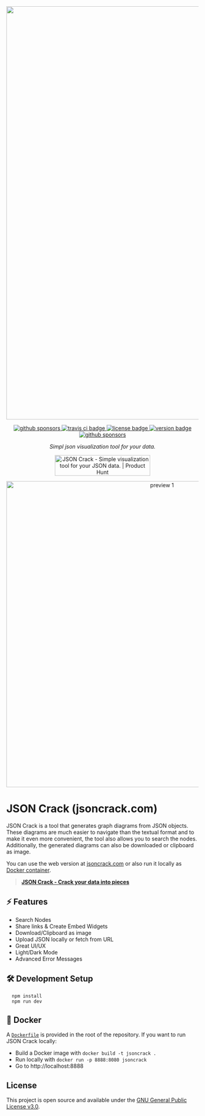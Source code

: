 <center>
  <a href="https://jsoncrack.com">
    <img width="1080" alt="jsoncrack" src="https://user-images.githubusercontent.com/47941171/187418000-8edea92b-b3ac-4b07-9c4c-e42f6763817d.png">
  </a>
</center>

<p>
    <p align="center">
      <a href="https://discord.gg/yVyTtCRueq">
        <img alt="github sponsors" src="https://dcbadge.vercel.app/api/server/yVyTtCRueq?style=flat-square" />
      </a>
      <a href="https://app.travis-ci.com/github/AykutSarac/jsoncrack.com">
        <img alt="travis ci badge" src="https://img.shields.io/travis/com/AykutSarac/jsoncrack.com/main?style=flat-square" />
      </a>
      <a href="https://github.com/AykutSarac/jsoncrack.com/blob/main/LICENSE">
        <img alt="license badge" src="https://img.shields.io/github/license/AykutSarac/jsoncrack.com?style=flat-square" />
      </a>
      <a href="https://github.com/AykutSarac/jsoncrack.com/releases">
        <img alt="version badge" src="https://img.shields.io/github/package-json/v/AykutSarac/jsoncrack.com?color=brightgreen&style=flat-square" />
      </a>
      <a href="https://github.com/sponsors/AykutSarac">
        <img alt="github sponsors" src="https://img.shields.io/github/sponsors/AykutSarac?style=flat-square" />
      </a>
  </p>
  <p align="center">
    <i>Simpl json visualization tool for your data.</i>
    <p align="center">
    <a href="https://www.producthunt.com/posts/json-crack?utm_source=badge-featured&utm_medium=badge&utm_souce=badge-json&#0045;crack" target="_blank"><img src="https://api.producthunt.com/widgets/embed-image/v1/featured.svg?post_id=332281&theme=light" alt="JSON&#0032;Crack - Simple&#0032;visualization&#0032;tool&#0032;for&#0032;your&#0032;JSON&#0032;data&#0046; | Product Hunt" style="width: 250px; height: 54px;" width="250" height="54" /></a>
    </p>
  </p>

  <p align="center">
      <img width="800" src="./public/assets/jsoncrack-screenshot.webp" alt="preview 1" />
  </p>

# JSON Crack (jsoncrack.com)

JSON Crack is a tool that generates graph diagrams from JSON objects. These diagrams are much easier to navigate than the textual format and to make it even more convenient, the tool also allows you to search the nodes. Additionally, the generated diagrams can also be downloaded or clipboard as image.

You can use the web version at [jsoncrack.com](https://jsoncrack.com) or also run it locally as [Docker container](https://github.com/AykutSarac/jsoncrack.com#-docker).

> <b><a href="https://jsoncrack.com">JSON Crack - Crack your data into pieces</a></b>

## ⚡️ Features

- Search Nodes
- Share links & Create Embed Widgets
- Download/Clipboard as image
- Upload JSON locally or fetch from URL
- Great UI/UX
- Light/Dark Mode
- Advanced Error Messages

## 🛠 Development Setup

```console
  npm install
  npm run dev
```

## 🐳 Docker

A [`Dockerfile`](Dockerfile) is provided in the root of the repository.
If you want to run JSON Crack locally:

* Build a Docker image with `docker build -t jsoncrack .`
* Run locally with `docker run -p 8888:8080 jsoncrack`
* Go to http://localhost:8888

## License

This project is open source and available under the [GNU General Public License v3.0](LICENSE).
